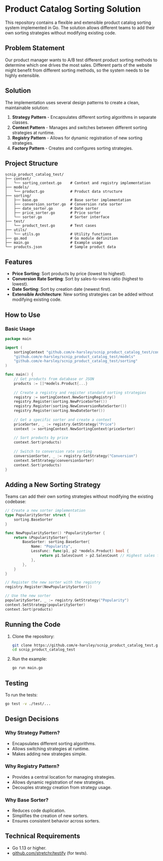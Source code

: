 # Product Catalog Sorting Solution

This repository contains a flexible and extensible product catalog sorting system implemented in Go. The solution allows different teams to add their own sorting strategies without modifying existing code.

## Problem Statement

Our product manager wants to A/B test different product sorting methods to determine which one drives the most sales. Different parts of the website might benefit from different sorting methods, so the system needs to be highly extensible.

## Solution

The implementation uses several design patterns to create a clean, maintainable solution:

1. **Strategy Pattern** - Encapsulates different sorting algorithms in separate classes.
2. **Context Pattern** - Manages and switches between different sorting strategies at runtime.
3. **Registry Pattern** - Allows for dynamic registration of new sorting strategies.
4. **Factory Pattern** - Creates and configures sorting strategies.

## Project Structure

```
scnip_product_catalog_test/
├── context/
│   └── sorting_context.go    # Context and registry implementation
├── models/
│   └── product.go            # Product data structure
├── sorting/
│   ├── base.go               # Base sorter implementation
│   ├── conversion_sorter.go  # Conversion rate sorter
│   ├── date_sorter.go        # Date sorter
│   ├── price_sorter.go       # Price sorter
│   └── sorter.go             # Sorter interface
├── test/
│   └── product_test.go       # Test cases
├── utils/
│   └── utils.go              # Utility functions
├── go.mod                    # Go module definition
├── main.go                   # Example usage
└── products.json             # Sample product data
```

## Features

- **Price Sorting**: Sort products by price (lowest to highest).
- **Conversion Rate Sorting**: Sort by sales-to-views ratio (highest to lowest).
- **Date Sorting**: Sort by creation date (newest first).
- **Extensible Architecture**: New sorting strategies can be added without modifying existing code.

## How to Use

### Basic Usage

```go
package main

import (
    sortingContext "github.com/e-harsley/scnip_product_catalog_test/context"
    "github.com/e-harsley/scnip_product_catalog_test/models"
    "github.com/e-harsley/scnip_product_catalog_test/sorting"
)

func main() {
    // Get products from database or JSON
    products := []*models.Product{...}
    
    // Create a registry and register standard sorting strategies
    registry := sortingContext.NewSortingRegistry()
    registry.Register(sorting.NewPriceSorter())
    registry.Register(sorting.NewConversionRateSorter())
    registry.Register(sorting.NewDateSorter())
    
    // Get a specific sorter and create a context
    priceSorter, _ := registry.GetStrategy("Price")
    context := sortingContext.NewSortingContext(priceSorter)
    
    // Sort products by price
    context.Sort(products)
    
    // Switch to conversion rate sorting
    conversionSorter, _ := registry.GetStrategy("Conversion")
    context.SetStrategy(conversionSorter)
    context.Sort(products)
}
```

## Adding a New Sorting Strategy

Teams can add their own sorting strategies without modifying the existing codebase:

```go
// Create a new sorter implementation
type PopularitySorter struct {
    sorting.BaseSorter
}

func NewPopularitySorter() *PopularitySorter {
    return &PopularitySorter{
        BaseSorter: sorting.BaseSorter{
            Name: "Popularity",
            LessFunc: func(p1, p2 *models.Product) bool {
                return p1.SalesCount > p2.SalesCount // Highest sales first
            },
        },
    }
}

// Register the new sorter with the registry
registry.Register(NewPopularitySorter())

// Use the new sorter
popularitySorter, _ := registry.GetStrategy("Popularity")
context.SetStrategy(popularitySorter)
context.Sort(products)
```

## Running the Code

1. Clone the repository:
    ```sh
    git clone https://github.com/e-harsley/scnip_product_catalog_test.git
    cd scnip_product_catalog_test
    ```
2. Run the example:
    ```sh
    go run main.go
    ```

## Testing

To run the tests:

```sh
go test -v ./test/...
```

## Design Decisions

### Why Strategy Pattern?

- Encapsulates different sorting algorithms.
- Allows switching strategies at runtime.
- Makes adding new strategies simple.

### Why Registry Pattern?

- Provides a central location for managing strategies.
- Allows dynamic registration of new strategies.
- Decouples strategy creation from strategy usage.

### Why Base Sorter?

- Reduces code duplication.
- Simplifies the creation of new sorters.
- Ensures consistent behavior across sorters.

## Technical Requirements

- Go 1.13 or higher.
- [github.com/stretchr/testify](https://github.com/stretchr/testify) (for tests).